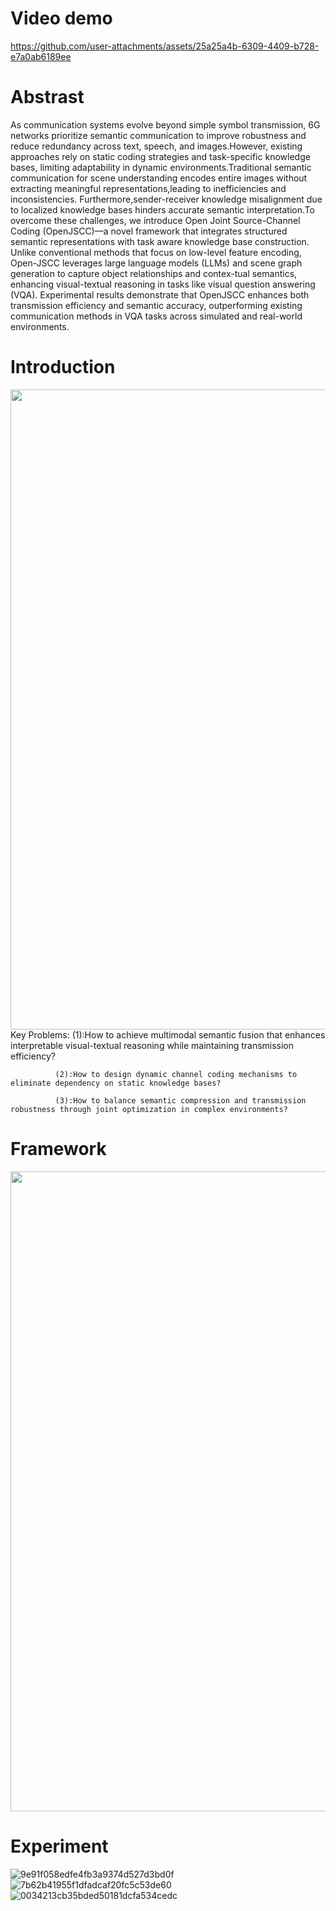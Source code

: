 # Video demo
https://github.com/user-attachments/assets/25a25a4b-6309-4409-b728-e7a0ab6189ee
# Abstrast
As communication systems evolve beyond simple symbol transmission, 6G networks prioritize semantic communication to improve robustness and reduce redundancy across text, speech, and images.However, existing approaches rely on static coding strategies and task-specific knowledge bases, limiting adaptability in dynamic environments.Traditional semantic communication for scene understanding encodes entire images without extracting meaningful representations,leading to inefficiencies and inconsistencies. Furthermore,sender-receiver knowledge misalignment due to localized knowledge bases hinders accurate semantic interpretation.To overcome these challenges, we introduce Open Joint Source-Channel Coding (OpenJSCC)—a novel framework 
that integrates structured semantic representations with task aware knowledge base construction. Unlike conventional methods that focus on low-level feature encoding, Open-JSCC leverages large language models (LLMs) and scene graph generation to capture object relationships and contex-tual semantics, enhancing visual-textual reasoning in tasks like visual question answering (VQA). Experimental results demonstrate that OpenJSCC enhances both transmission efficiency and semantic accuracy, outperforming existing communication methods in VQA tasks across simulated and real-world environments.
# Introduction
<img src="https://github.com/user-attachments/assets/74b2c32f-b95f-4b2b-aa53-8f4a85514dd5" width="1024px">
Key Problems: (1):How to achieve multimodal semantic fusion that enhances interpretable visual-textual reasoning while maintaining transmission efficiency?  

              (2):How to design dynamic channel coding mechanisms to eliminate dependency on static knowledge bases?       
              
              (3):How to balance semantic compression and transmission robustness through joint optimization in complex environments?   

# Framework
<img src="https://github.com/user-attachments/assets/bf28610e-4f8d-4766-b496-5a35288423f7" width="1024px">

# Experiment
![9e91f058edfe4fb3a9374d527d3bd0f](https://github.com/user-attachments/assets/2d4a4871-fab8-4726-8d94-84eb1f70969c)
![7b62b41955f1dfadcaf20fc5c53de60](https://github.com/user-attachments/assets/618ab6e3-4c34-48b9-be29-fde18da887ab)
![0034213cb35bded50181dcfa534cedc](https://github.com/user-attachments/assets/0425d5f4-5b5b-498a-85c5-d829c5c7a693)

